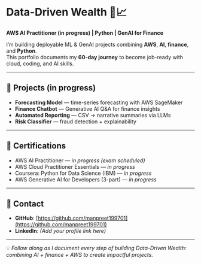 # Data-Driven Wealth 💼📈
**AWS AI Practitioner (in progress) | Python | GenAI for Finance**

I’m building deployable ML & GenAI projects combining **AWS**, **AI**, **finance**, and **Python**.  
This portfolio documents my **60-day journey** to become job-ready with cloud, coding, and AI skills.

---

## 🚀 Projects (in progress)
- **Forecasting Model** — time-series forecasting with AWS SageMaker
- **Finance Chatbot** — Generative AI Q&A for finance insights
- **Automated Reporting** — CSV → narrative summaries via LLMs
- **Risk Classifier** — fraud detection + explainability

---

## 📜 Certifications
- AWS AI Practitioner — *in progress (exam scheduled)*
- AWS Cloud Practitioner Essentials — *in progress*
- Coursera: Python for Data Science (IBM) — *in progress*
- AWS Generative AI for Developers (3-part) — *in progress*

---

## 🔗 Contact
- **GitHub**: [https://github.com/manpreet199701](https://github.com/manpreet199701)
- **LinkedIn**: *(Add your profile link here)*

---

💡 *Follow along as I document every step of building Data-Driven Wealth: combining AI + finance + AWS to create impactful projects.*
